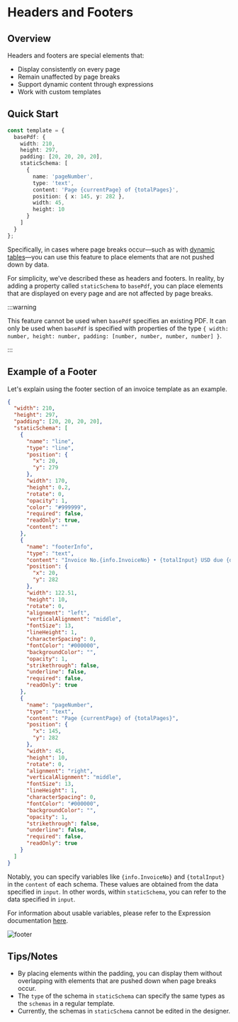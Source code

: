 # Headers and Footers

## Overview

Headers and footers are special elements that:
- Display consistently on every page
- Remain unaffected by page breaks
- Support dynamic content through expressions
- Work with custom templates

## Quick Start

```ts
const template = {
  basePdf: { 
    width: 210, 
    height: 297, 
    padding: [20, 20, 20, 20],
    staticSchema: [
      {
        name: 'pageNumber',
        type: 'text',
        content: 'Page {currentPage} of {totalPages}',
        position: { x: 145, y: 282 },
        width: 45,
        height: 10
      }
    ]
  }
};
```

Specifically, in cases where page breaks occur—such as with [dynamic tables](/docs/tables)—you can use this feature to place elements that are not pushed down by data.

For simplicity, we've described these as headers and footers. In reality, by adding a property called `staticSchema` to `basePdf`, you can place elements that are displayed on every page and are not affected by page breaks.

:::warning

This feature cannot be used when `basePdf` specifies an existing PDF. It can only be used when `basePdf` is specified with properties of the type `{ width: number, height: number, padding: [number, number, number, number] }`.

:::

## Example of a Footer

Let's explain using the footer section of an invoice template as an example.

```json
{
  "width": 210,
  "height": 297,
  "padding": [20, 20, 20, 20],
  "staticSchema": [
    {
      "name": "line",
      "type": "line",
      "position": {
        "x": 20,
        "y": 279
      },
      "width": 170,
      "height": 0.2,
      "rotate": 0,
      "opacity": 1,
      "color": "#999999",
      "required": false,
      "readOnly": true,
      "content": ""
    },
    {
      "name": "footerInfo",
      "type": "text",
      "content": "Invoice No.{info.InvoiceNo} • {totalInput} USD due {date}",
      "position": {
        "x": 20,
        "y": 282
      },
      "width": 122.51,
      "height": 10,
      "rotate": 0,
      "alignment": "left",
      "verticalAlignment": "middle",
      "fontSize": 13,
      "lineHeight": 1,
      "characterSpacing": 0,
      "fontColor": "#000000",
      "backgroundColor": "",
      "opacity": 1,
      "strikethrough": false,
      "underline": false,
      "required": false,
      "readOnly": true
    },
    {
      "name": "pageNumber",
      "type": "text",
      "content": "Page {currentPage} of {totalPages}",
      "position": {
        "x": 145,
        "y": 282
      },
      "width": 45,
      "height": 10,
      "rotate": 0,
      "alignment": "right",
      "verticalAlignment": "middle",
      "fontSize": 13,
      "lineHeight": 1,
      "characterSpacing": 0,
      "fontColor": "#000000",
      "backgroundColor": "",
      "opacity": 1,
      "strikethrough": false,
      "underline": false,
      "required": false,
      "readOnly": true
    }
  ]
}
```

Notably, you can specify variables like `{info.InvoiceNo}` and `{totalInput}` in the `content` of each schema. These values are obtained from the data specified in `input`. In other words, within `staticSchema`, you can refer to the data specified in `input`.

For information about usable variables, please refer to the Expression documentation [here](/docs/expression#variables-that-can-be-used-within-expressions).

![footer](/img/footer.png)

## Tips/Notes

- By placing elements within the padding, you can display them without overlapping with elements that are pushed down when page breaks occur.
- The `type` of the schema in `staticSchema` can specify the same types as the `schemas` in a regular template.
- Currently, the schemas in `staticSchema` cannot be edited in the designer.
